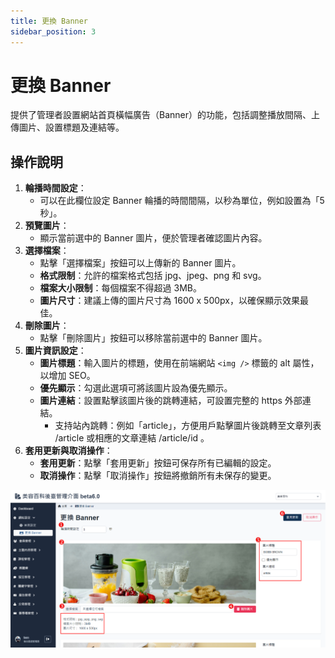 ```yaml
---
title: 更換 Banner
sidebar_position: 3
---
```


# 更換 Banner

提供了管理者設置網站首頁橫幅廣告（Banner）的功能，包括調整播放間隔、上傳圖片、設置標題及連結等。

## 操作說明

1. **輪播時間設定**：
    - 可以在此欄位設定 Banner 輪播的時間間隔，以秒為單位，例如設置為「5 秒」。
2. **預覽圖片**：
    - 顯示當前選中的 Banner 圖片，便於管理者確認圖片內容。
3. **選擇檔案**：
    - 點擊「選擇檔案」按鈕可以上傳新的 Banner 圖片。
    - **格式限制**：允許的檔案格式包括 jpg、jpeg、png 和 svg。
    - **檔案大小限制**：每個檔案不得超過 3MB。
    - **圖片尺寸**：建議上傳的圖片尺寸為 1600 x 500px，以確保顯示效果最佳。
4. **刪除圖片**：
    - 點擊「刪除圖片」按鈕可以移除當前選中的 Banner 圖片。
5. **圖片資訊設定**：
    - **圖片標題**：輸入圖片的標題，使用在前端網站 `<img />` 標籤的 alt 屬性，以增加 SEO。
    - **優先顯示**：勾選此選項可將該圖片設為優先顯示。
    - **圖片連結**：設置點擊該圖片後的跳轉連結，可設置完整的 https 外部連結。
        - 支持站內跳轉：例如「article」，方便用戶點擊圖片後跳轉至文章列表 /article 或相應的文章連結 /article/id 。
6. **套用更新與取消操作**：
    - **套用更新**：點擊「套用更新」按鈕可保存所有已編輯的設定。
    - **取消操作**：點擊「取消操作」按鈕將撤銷所有未保存的變更。

![更換 Banner](./img/web-banner-setting.png)
